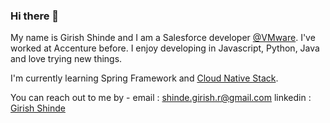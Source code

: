 ### Hi there 👋

My name is Girish Shinde and I am a Salesforce developer [@VMware](https://github.com/vmware). I've worked at Accenture before. 
I enjoy developing in Javascript, Python, Java and love trying new things. 

I'm currently learning Spring Framework and [Cloud Native Stack](https://thenewstack.io/what-is-the-modern-cloud-native-stack).

You can reach out to me by -
email : shinde.girish.r@gmail.com
linkedin : [Girish Shinde](https://www.linkedin.com/in/girish-shinde/)


<!--
**shindegirish/shindegirish** is a ✨ _special_ ✨ repository because its `README.md` (this file) appears on your GitHub profile.

Here are some ideas to get you started:

- 🔭 I’m currently working on ...
- 🌱 I’m currently learning ...
- 👯 I’m looking to collaborate on ...
- 🤔 I’m looking for help with ...
- 💬 Ask me about ...
- 📫 How to reach me: ...
- 😄 Pronouns: ...
- ⚡ Fun fact: ...
-->
